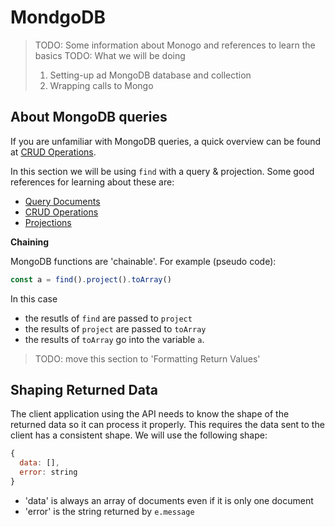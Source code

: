 # MondgoDB #





> TODO: Some information about Monogo and references to learn the basics
> TODO: What we will be doing
> 1. Setting-up ad MongoDB database and collection
> 2. Wrapping calls to Mongo


## About MongoDB queries
If you are unfamiliar with MongoDB queries, a quick overview can be found at [CRUD Operations](http://mongodb.github.io/node-mongodb-native/3.2/tutorials/crud/).

In this section we will be using `find` with a query & projection. Some good references for learning about these are:
- [Query Documents](https://docs.mongodb.com/manual/tutorial/query-documents/index.html)
- [CRUD Operations](http://mongodb.github.io/node-mongodb-native/3.2/tutorials/crud/)
- [Projections](http://mongodb.github.io/node-mongodb-native/3.2/tutorials/projections/)

**Chaining**

MongoDB functions are 'chainable'. For example (pseudo code):
```js
const a = find().project().toArray()
```
In this case
- the resutls of `find` are passed to `project`
- the results of `project` are passed to `toArray`
- the results of `toArray` go into the variable `a`.



> TODO: move this section to 'Formatting Return Values'
## Shaping Returned Data
The client application using the API needs to know the shape of the returned data so it can process it properly. This requires the data sent to the client has a consistent shape. We will use the following shape:
```js
{
  data: [],
  error: string
}
```
- 'data' is always an array of documents even if it is only one document
- 'error' is the string returned by `e.message`
